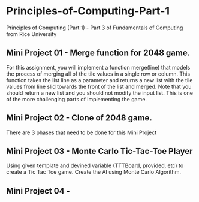 # Principles-of-Computing-Part-1
Principles of Computing (Part 1) - Part 3 of Fundamentals of Computing from Rice University

## Mini Project 01 - Merge function for 2048 game.
For this assignment, you will implement a function merge(line) that models the process of merging all of the tile values in a single row or column. This function takes the list line as a parameter and returns a new list with the tile values from line slid towards the front of the list and merged. Note that you should return a new list and you should not modify the input list. This is one of the more challenging parts of implementing the game.

## Mini Project 02 - Clone of 2048 game.
There are 3 phases that need to be done for this Mini Project

## Mini Project 03 - Monte Carlo Tic-Tac-Toe Player
Using given template and devined variable (TTTBoard, provided, etc) to create a Tic Tac Toe game. Create the AI using Monte Carlo Algorithm.

## Mini Project 04 - 
